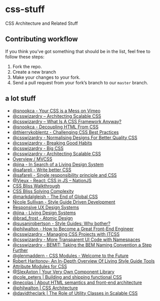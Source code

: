 # css-stuff
CSS Architecture and Related Stuff

## Contributing workflow

If you think you’ve got something that should be in the list, feel free to follow these steps:

1. Fork the repo.
2. Create a new branch
3. Make your changes to your fork.
4. Send a pull request from your fork’s branch to our `master` branch.

## a lot stuff

* [@snookca - Your CSS is a Mess on Vimeo](https://vimeo.com/61755493)
* [@csswizardry – Architecting Scalable CSS](https://vimeo.com/70041549)
* [@csswizardry – What Is A CSS Framework Anyway?](https://vimeo.com/95734680)
* [@snookca - Decoupling HTML From CSS](https://www.smashingmagazine.com/2012/04/decoupling-html-from-css/)
* [@thierrykoblentz - Challenging CSS Best Practices](https://www.smashingmagazine.com/2013/10/challenging-css-best-practices-atomic-approach/)
* [@csswizardry - Normalising Designs For Better Quality CSS](https://www.youtube.com/watch?v=ldx4ZFxMEeo)
* [@csswizardry - Breaking Good Habits](https://vimeo.com/44773888)
* [@csswizardry - Big CSS](https://speakerdeck.com/csswizardry/big-css)
* [@csswizardry - Architecting Scalable CSS](https://www.youtube.com/watch?v=R-BX4N8egEc)
* [Overview / MVCSS](http://mvcss.io/)
* [@jina - In Search of a Living Design System](https://the-pastry-box-project.net/jina-bolton/2015-march-28)
* [@safareli - Write better CSS ](https://speakerdeck.com/safareli/write-better-css)
* [@safareli - Single responsibility principle and CSS](https://speakerdeck.com/safareli/single-responsibility-principle-and-css)
* [@Vjeux - React: CSS in JS – NationJS](http://blog.vjeux.com/2014/javascript/react-css-in-js-nationjs.html)
* [CSS Bliss Walkthrough](http://gilbox.github.io/css-bliss/walkthrough/release/)
* [CSS Bliss Solving Complexity](https://github.com/gilbox/css-bliss/blob/master/solving-complexity.md)
* [@markdalgleish - The End of Global CSS](https://medium.com/seek-ui-engineering/the-end-of-global-css-90d2a4a06284)
* [Nicole Sullivan - Style Guide Driven Development](https://www.youtube.com/watch?v=ldW7zVmqu5g)
* [Responsive UX Design Systems](https://www.youtube.com/watch?v=z_ZLkEZtwLk)
* [@jina - Living Design Systems](https://www.youtube.com/watch?v=-CRp5Cx7NZw)
* [@brad_frost - Atomic Design](https://vimeo.com/109130093)
* [@susanjrobertson - Style Guides: Why bother?](https://vimeo.com/117250454)
* [@philwalton - How to Become a Great Front-End Engineer](http://philipwalton.com/articles/how-to-become-a-great-front-end-engineer/)
* [@csswizardry - Managing CSS Projects with ITCSS](https://www.youtube.com/watch?v=1OKZOV-iLj4)
* [@csswizardry - More Transparent UI Code with Namespaces](http://csswizardry.com/2015/03/more-transparent-ui-code-with-namespaces)
* [@csswizardry - BEMIT: Taking the BEM Naming Convention a Step Further](http://csswizardry.com/2015/08/bemit-taking-the-bem-naming-convention-a-step-further/)
* [@glenmaddern - CSS Modules - Welcome to the Future](http://glenmaddern.com/articles/css-modules)
* [Robert Haritonov- An In-Depth Overview Of Living Style Guide Tools](https://www.smashingmagazine.com/2015/04/an-in-depth-overview-of-living-style-guide-tools/)
* [Attribute Modules for CSS](https://amcss.github.io)
* [@SlexAxton | Your Very Own Component Library](https://www.youtube.com/watch?v=zSYo7m5kGHQ)
* [@cole_peters | Building and shipping functional CSS](https://blog.colepeters.com/building-and-shipping-functional-css/)
* [@necolas | About HTML semantics and front-end architecture](http://nicolasgallagher.com/about-html-semantics-front-end-architecture/)
* [@philwalton | CSS Architecture](http://philipwalton.com/articles/css-architecture)
* [@davidtheclark | The Role of Utility Classes in Scalable CSS](http://davidtheclark.com/on-utility-classes)
